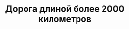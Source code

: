 ---
title: 'Дорога длиной более 2000 километров'
location: ''
tags: [all, 2008]
categories: [transrussia-10300km-by-bicycle-2008]
---